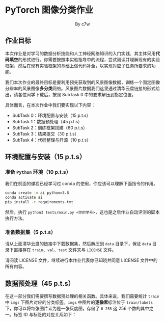 # PyTorch 图像分类作业
<center>By c7w</center>

## 作业目标
本次作业是对学习的数据分析技能和人工神经网络知识的入门实践，其主体采用**代码填空**的形式进行。你需要按照本实验指导中的流程，尝试阅读并理解现有的实验框架，然后在现有实验框架的基础上做代码补全，以实现对应子任务所要求的功能。

我们本次作业的最终目标是要利用预先获取到的风景图像数据，训练一个固定图像分辨率的风景图像**多分类**网络。风景图片数据我们这里通过清华云盘链接的形式给出，请各位同学下载后，按照 SubTask 0 中的要求解压到指定位置。


具体而言，在本次作业中我们要实现以下内容：

+ SubTask 0：环境配置与安装（15 p.t.s）
+ SubTask 1：数据预处理（45 p.t.s）
+ SubTask 2：训练框架搭建（60 p.t.s）
+ SubTask 3：结果提交（30 p.t.s）
+ SubTask 4：代码整理与开源（10 p.t.s）

## 环境配置与安装（15 p.t.s）
### 准备 `Python` 环境（10 p.t.s）

我们在前面的课程已经学习过 conda 的使用，你应该可以理解下面指令的作用。

```bash
conda create -n ai python=3.8
conda activate ai
pip install -r requirements.txt
```

然后，执行 `python3 tests/main.py <你的学号>`，这也是之后作业自动评测的脚本执行方法。

### 准备数据集（5 p.t.s）

请从上面清华云盘的链接中下载数据集，然后解压到 `data` 目录下，保证 `data` 目录下直接存在 `train`、`val`、`test` 文件夹与 `LICENSE` 文件。

请阅读 LICENSE 文件，继续进行本作业代表你已知晓并同意 LICENSE 文件中的所有内容。



## 数据预处理（45 p.t.s）

在这一部分我们需要撰写数据预处理的相关函数。具体来说，我们需要统计 `train` 中 `imgs` 下图片对应的分类标签。`imgs` 中图片的**逐像素**标注位于 `train/labels` 
下，你可以将每张图片认为是一张灰度图，存储了 `0-255` 这 256 个数的其中之一。标签 ID 与标签的对应关系如下：

